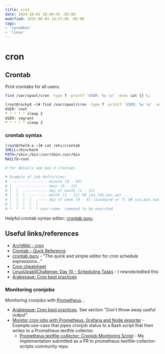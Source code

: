 ```yaml
---
title: cron
date: 2024-10-02 16:40:45 -05:00
modified: 2025-08-03 14:27:05 -05:00
tags:
- 'sysadmin'
- 'linux'
---
```


# cron

## Crontab

Print crontabs for all users:

```bash
find /var/spool/cron -type f -printf 'USER: %u \n' -exec cat {} \;
```

```bash
[root@rocky8 ~]# find /var/spool/cron -type f -printf 'USER: %u \n' -exec cat {} \;
USER: root 
* * * * * sleep 2
USER: vagrant 
* * * * * sleep 3
```

### crontab syntax

```bash
[root@rhel9-a ~]# cat /etc/crontab
SHELL=/bin/bash
PATH=/sbin:/bin:/usr/sbin:/usr/bin
MAILTO=root

# For details see man 4 crontabs

# Example of job definition:
# .---------------- minute (0 - 59)
# |  .------------- hour (0 - 23)
# |  |  .---------- day of month (1 - 31)
# |  |  |  .------- month (1 - 12) OR jan,feb,mar,apr ...
# |  |  |  |  .---- day of week (0 - 6) (Sunday=0 or 7) OR sun,mon,tue,wed,thu,fri,sat
# |  |  |  |  |
# *  *  *  *  * user-name  command to be executed
```

Helpful crontab syntax editor: [crontab guru](https://crontab.guru/)

## Useful links/references

* [ArchWiki - cron](https://wiki.archlinux.org/title/cron)
* [Crontab - Quck Reference](https://www.adminschoice.com/crontab-quick-reference)
* [crontab guru](https://crontab.guru/) - "The quick and simple editor for cron schedule expressions..."
* [Cron cheatsheet](https://devhints.io/cron)
* [LinuxUpskillChallenge: Day 10 - Scheduling Tasks](https://github.com/livialima/linuxupskillchallenge/blob/master/docs/10.md) - I rewrote/edited this
* [Arabesque: Cron best practices](https://blog.sanctum.geek.nz/cron-best-practices/)

### Monitoring cronjobs

Monitoring cronjobs with [Prometheus](202405081011-prometheus.md)...

* [Arabesque: Cron best practices](https://blog.sanctum.geek.nz/cron-best-practices/). See section "Don't throw away useful output"
* [Monitor cron jobs with Prometheus, Grafana and Node exporter](https://janikvonrotz.ch/2020/09/07/monitor-cron-jobs-with-prometheus-grafana-and-node-exporter/) - Example use-case that pipes cronjob status to a Bash script that then writes to a Prometheus textfile collector.
  + [Prometheus textfile-collector: Cronjob Monitoring Script](https://github.com/prometheus-community/node-exporter-textfile-collector-scripts/pull/215) - My implementation submitted as a PR to prometheus-textfile-collector-scripts community repo.
